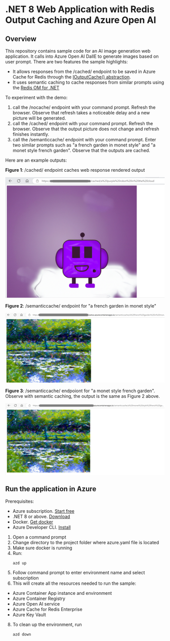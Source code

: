 # .NET 8 Web Application with Redis Output Caching and Azure Open AI

## Overview
This repository contains sample code for an AI image generation web application. It calls into Azure Open AI DallE to generate images based on user prompt. There are two features the sample highlights:
* It allows responses from the /cached/ endpoint to be saved in Azure Cache for Redis through the [IOutputCache() abstraction](https://learn.microsoft.com/aspnet/core/performance/caching/output?preserve-view=true&view=aspnetcore-8.0#cache-storage). 
* It uses semantic caching to cache responses from similar prompts using the [Redis OM for .NET](https://github.com/redis/redis-om-dotnet)

To experiment with the demo:
1. call the /nocache/ endpoint with your command prompt. Refresh the browser. Observe that refresh takes a noticeable delay and a new picture will be generated.
2. call the /cached/ endpoint with your command prompt. Refresh the browser. Observe that the output picture does not change and refresh finishes instantly. 
3. call the /semanticcache/ endpoint with your command prompt. Enter two similar prompts such as "a french garden in monet style" and "a monet style french garden". Observe that the outputs are cached. 

Here are an example outputs:

**Figure 1**: /cached/ endpoint caches web response rendered output

![Output Cache: a purple robot in the cloud](./images/oc_a-purple-robot-in-the-sky.png)

**Figure 2**: /semanticcache/ endpoint for "a french garden in monet style"

![semantic cache: a french garden in monet style ](./images/sc_a-french-garden-in-monet-style_resized.png)

**Figure 3**: /semanticcache/ endpoiont for "a monet style french garden". Observe with semantic caching, the output is the same as Figure 2 above.

![semantic cache: a monet style french garden](./images/sc_a-monet-style-french-garden.png)

## Run the application in Azure

Prerequisites:
- Azure subscription. [Start free](https://azure.microsoft.com/free)
- .NET 8 or above. [Download](https://dotnet.microsoft.com/download/dotnet/8.0)
- Docker. [Get docker](https://docs.docker.com/get-docker/)
- Azure Developer CLI. [Install](https://learn.microsoft.com/azure/developer/azure-developer-cli/install-azd?tabs=winget-windows%2Cbrew-mac%2Cscript-linux&pivots=os-windows)

1. Open a command prompt
2. Change directory to the project folder where azure.yaml file is located
4. Make sure docker is running
5. Run:
    ```
    azd up
    ```
6. Follow command prompt to enter environment name and select subscription
7. This will create all the resources needed to run the sample:
- Azure Container App instance and environment
- Azure Container Registry
- Azure Open AI service
- Azure Cache for Redis Enterprise
- Azure Key Vault

8. To clean up the environment, run 
    ```
    azd down
    ```